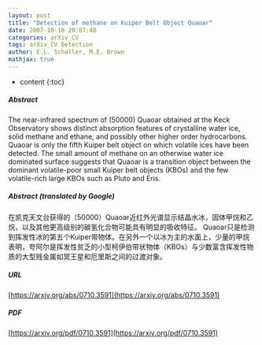 ```yaml
---
layout: post
title: "Detection of methane on Kuiper Belt Object Quaoar"
date: 2007-10-18 20:07:48
categories: arXiv_CV
tags: arXiv_CV Detection
author: E.L. Schaller, M.E. Brown
mathjax: true
---
```


* content
{:toc}

##### Abstract
The near-infrared spectrum of (50000) Quaoar obtained at the Keck Observatory shows distinct absorption features of crystalline water ice, solid methane and ethane, and possibly other higher order hydrocarbons. Quaoar is only the fifth Kuiper belt object on which volatile ices have been detected. The small amount of methane on an otherwise water ice dominated surface suggests that Quaoar is a transition object between the dominant volatile-poor small Kuiper belt objects (KBOs) and the few volatile-rich large KBOs such as Pluto and Eris.

##### Abstract (translated by Google)
在凯克天文台获得的（50000）Quaoar近红外光谱显示结晶水冰，固体甲烷和乙烷，以及其他更高级别的碳氢化合物可能具有明显的吸收特征。 Quaoar只是检测到挥发性冰的第五个Kuiper带物体。在另外一个以冰为主的水面上，少量的甲烷表明，夸阿尔是挥发性贫乏的小型柯伊伯带状物体（KBOs）与少数富含挥发性物质的大型贱金属如冥王星和厄里斯之间的过渡对象。

##### URL
[https://arxiv.org/abs/0710.3591](https://arxiv.org/abs/0710.3591)

##### PDF
[https://arxiv.org/pdf/0710.3591](https://arxiv.org/pdf/0710.3591)

